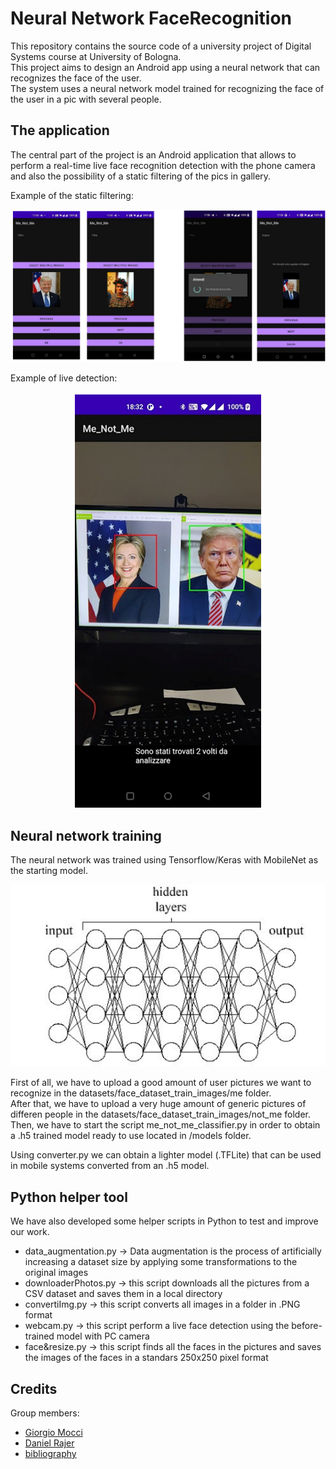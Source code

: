 # Neural Network FaceRecognition

This repository contains the source code of a university project of Digital Systems course at University of Bologna. <br>
This project aims to design an Android app using a neural network that can recognizes the face of the user. <br>
The system uses a neural network model trained for recognizing the face of the user in a pic with several people. <br>


## The application 

The central part of the project is an Android application that allows to perform a real-time live face recognition detection with the phone camera and also the possibility of a static filtering of the pics in gallery.


Example of the static filtering:
<p align="center">
   <img src="github images/Immagine 2022-10-29 155835.png">
</p>

Example of live detection:
<p align="center">
   <img src="github images/Immagine 2022-10-29 160035.png">
</p>

## Neural network training

The neural network was trained using Tensorflow/Keras with MobileNet as the starting model. 
<p align="center">
   <img src="github images/reteNeurale.png">
</p>

First of all, we have to upload a good amount of user pictures we want to recognize in the datasets/face_dataset_train_images/me folder. <br>
After that, we have to upload a very huge amount of generic pictures of differen people in the datasets/face_dataset_train_images/not_me folder. <br>
Then, we have to start the script me_not_me_classifier.py in order to obtain a .h5 trained model ready to use located in /models folder. <br>

Using converter.py we can obtain a lighter model (.TFLite) that can be used in mobile systems converted from an .h5 model.

## Python helper tool
We have also developed some helper scripts in Python to test and improve our work. <br>
- data_augmentation.py -> Data augmentation is the process of artificially increasing a dataset size by applying some transformations to the original images  <br>
- downloaderPhotos.py -> this script downloads all the pictures from a CSV dataset and saves them in a local directory  <br>
- convertiImg.py -> this script converts all images in a folder in .PNG format  <br>
- webcam.py -> this script perform a live face detection using the before-trained model with PC camera <br>
- face&resize.py -> this script finds all the faces in the pictures and saves the images of the faces in a standars 250x250 pixel format


## Credits

Group members: <br>
- [Giorgio Mocci](https://github.com/giorgio-mocci)
- [Daniel Rajer](https://github.com/telespalladaniel)
- [bibliography](https://towardsdatascience.com/how-to-create-real-time-face-detector-ff0e1f81925f)



